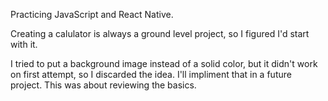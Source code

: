 Practicing JavaScript and React Native.

Creating a calulator is always a ground level project, so I figured I'd start with it. 

I tried to put a background image instead of a solid color, but it didn't work on first attempt, so I discarded the idea. I'll impliment that in a future project. This was about reviewing the basics.